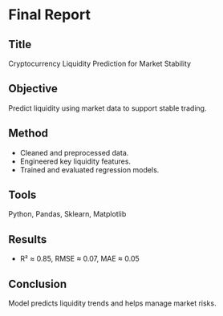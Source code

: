 # Final Report

## Title
Cryptocurrency Liquidity Prediction for Market Stability

## Objective
Predict liquidity using market data to support stable trading.

## Method
- Cleaned and preprocessed data.
- Engineered key liquidity features.
- Trained and evaluated regression models.

## Tools
Python, Pandas, Sklearn, Matplotlib

## Results
- R² ≈ 0.85, RMSE ≈ 0.07, MAE ≈ 0.05

## Conclusion
Model predicts liquidity trends and helps manage market risks.